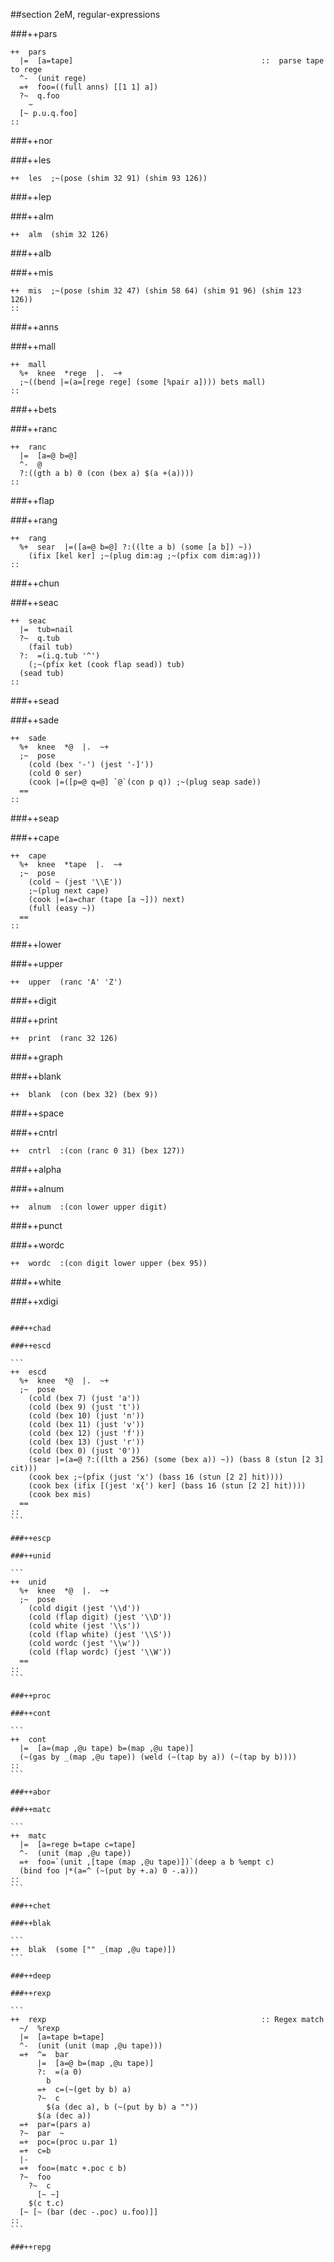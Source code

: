 ##section 2eM, regular-expressions      

###++pars

```
++  pars
  |=  [a=tape]                                          ::  parse tape to rege
  ^-  (unit rege)
  =+  foo=((full anns) [[1 1] a])
  ?~  q.foo
    ~
  [~ p.u.q.foo]
::
```

###++nor

###++les  

```
++  les  ;~(pose (shim 32 91) (shim 93 126))
```
###++lep  

###++alm  

```
++  alm  (shim 32 126)
```

###++alb  

###++mis  

```
++  mis  ;~(pose (shim 32 47) (shim 58 64) (shim 91 96) (shim 123 126))
::
```

###++anns 

###++mall

```
++  mall
  %+  knee  *rege  |.  ~+
  ;~((bend |=(a=[rege rege] (some [%pair a]))) bets mall)
::
```

###++bets

###++ranc

```
++  ranc
  |=  [a=@ b=@]
  ^-  @
  ?:((gth a b) 0 (con (bex a) $(a +(a))))
::
```

###++flap 

###++rang

```
++  rang
  %+  sear  |=([a=@ b=@] ?:((lte a b) (some [a b]) ~))
    (ifix [kel ker] ;~(plug dim:ag ;~(pfix com dim:ag)))
::
```

###++chun

###++seac

```
++  seac
  |=  tub=nail
  ?~  q.tub
    (fail tub)
  ?:  =(i.q.tub '^')
    (;~(pfix ket (cook flap sead)) tub)
  (sead tub)
::
```

###++sead

###++sade

```
++  sade
  %+  knee  *@  |.  ~+
  ;~  pose
    (cold (bex '-') (jest '-]'))
    (cold 0 ser)
    (cook |=([p=@ q=@] `@`(con p q)) ;~(plug seap sade))
  ==
::
```

###++seap

###++cape

```
++  cape
  %+  knee  *tape  |.  ~+
  ;~  pose
    (cold ~ (jest '\\E'))
    ;~(plug next cape)
    (cook |=(a=char (tape [a ~])) next)
    (full (easy ~))
  ==
::
```

###++lower

###++upper

```
++  upper  (ranc 'A' 'Z')
```

###++digit

###++print

```
++  print  (ranc 32 126)
```

###++graph

###++blank

```
++  blank  (con (bex 32) (bex 9))
```

###++space

###++cntrl

```
++  cntrl  :(con (ranc 0 31) (bex 127))
```

###++alpha

###++alnum

```
++  alnum  :(con lower upper digit)
```

###++punct

###++wordc

```
++  wordc  :(con digit lower upper (bex 95))
```

###++white

###++xdigi

``````

###++chad

###++escd

```
++  escd
  %+  knee  *@  |.  ~+
  ;~  pose
    (cold (bex 7) (just 'a'))
    (cold (bex 9) (just 't'))
    (cold (bex 10) (just 'n'))
    (cold (bex 11) (just 'v'))
    (cold (bex 12) (just 'f'))
    (cold (bex 13) (just 'r'))
    (cold (bex 0) (just '0'))
    (sear |=(a=@ ?:((lth a 256) (some (bex a)) ~)) (bass 8 (stun [2 3] cit)))
    (cook bex ;~(pfix (just 'x') (bass 16 (stun [2 2] hit))))
    (cook bex (ifix [(jest 'x{') ker] (bass 16 (stun [2 2] hit))))
    (cook bex mis)
  ==
::
```

###++escp

###++unid

```
++  unid
  %+  knee  *@  |.  ~+
  ;~  pose
    (cold digit (jest '\\d'))
    (cold (flap digit) (jest '\\D'))
    (cold white (jest '\\s'))
    (cold (flap white) (jest '\\S'))
    (cold wordc (jest '\\w'))
    (cold (flap wordc) (jest '\\W'))
  ==
::
```

###++proc 

###++cont

```
++  cont
  |=  [a=(map ,@u tape) b=(map ,@u tape)]
  (~(gas by _(map ,@u tape)) (weld (~(tap by a)) (~(tap by b))))
::
```

###++abor

###++matc

```
++  matc
  |=  [a=rege b=tape c=tape]
  ^-  (unit (map ,@u tape))
  =+  foo=`(unit ,[tape (map ,@u tape)])`(deep a b %empt c)
  (bind foo |*(a=^ (~(put by +.a) 0 -.a)))
::
```

###++chet

###++blak 

```
++  blak  (some ["" _(map ,@u tape)])
```

###++deep

###++rexp

```
++  rexp                                                :: Regex match
  ~/  %rexp
  |=  [a=tape b=tape]
  ^-  (unit (unit (map ,@u tape)))
  =+  ^=  bar
      |=  [a=@ b=(map ,@u tape)]
      ?:  =(a 0)
        b
      =+  c=(~(get by b) a)
      ?~  c
        $(a (dec a), b (~(put by b) a ""))
      $(a (dec a))
  =+  par=(pars a)
  ?~  par  ~
  =+  poc=(proc u.par 1)
  =+  c=b
  |-
  =+  foo=(matc +.poc c b)
  ?~  foo
    ?~  c
      [~ ~]
    $(c t.c)
  [~ [~ (bar (dec -.poc) u.foo)]]
::
```
 
###++repg 


